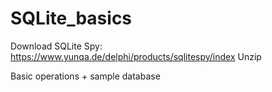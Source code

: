 # SQLite_basics
      
Download SQLite Spy:
https://www.yunqa.de/delphi/products/sqlitespy/index
Unzip

Basic operations + sample database
